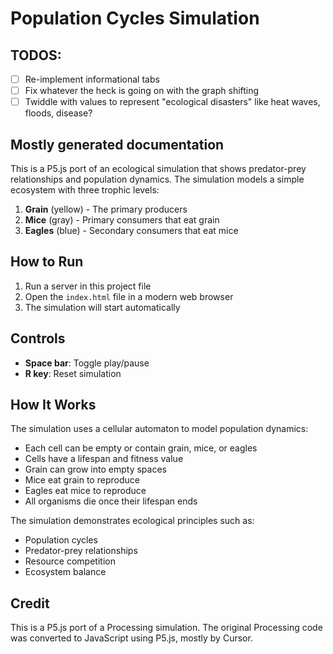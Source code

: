# Population Cycles Simulation

## TODOS: 

- [ ] Re-implement informational tabs 
- [ ] Fix whatever the heck is going on with the graph shifting 
- [ ] Twiddle with values to represent "ecological disasters" like heat waves, floods, disease? 

## Mostly generated documentation

This is a P5.js port of an ecological simulation that shows predator-prey relationships and population dynamics. The simulation models a simple ecosystem with three trophic levels:

1. **Grain** (yellow) - The primary producers
2. **Mice** (gray) - Primary consumers that eat grain
3. **Eagles** (blue) - Secondary consumers that eat mice

## How to Run

1. Run a server in this project file
2. Open the `index.html` file in a modern web browser
3. The simulation will start automatically

## Controls

- **Space bar**: Toggle play/pause
- **R key**: Reset simulation

## How It Works

The simulation uses a cellular automaton to model population dynamics:

- Each cell can be empty or contain grain, mice, or eagles
- Cells have a lifespan and fitness value
- Grain can grow into empty spaces
- Mice eat grain to reproduce
- Eagles eat mice to reproduce
- All organisms die once their lifespan ends

The simulation demonstrates ecological principles such as:

- Population cycles
- Predator-prey relationships
- Resource competition
- Ecosystem balance

## Credit

This is a P5.js port of a Processing simulation. The original Processing code was converted to JavaScript using P5.js, mostly by Cursor. 